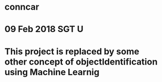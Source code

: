 # conncar
# 09 Feb 2018 SGT U
# This project is replaced by some other concept of objectIdentification using Machine Learnig
